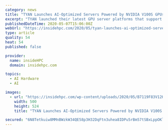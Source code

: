 ```yaml
---
category: news
title: "TYAN Launches AI-Optimized Servers Powered by NVIDIA V100S GPUs"
excerpt: "TYAN launched their latest GPU server platforms that support the NVIDIA V100S Tensor Core and NVIDIA T4 GPUs for a wide variety of compute-intensive workloads including AI training, inference, and supercomputing applications."
publishedDateTime: 2020-05-07T15:06:00Z
webUrl: "https://insidehpc.com/2020/05/tyan-launches-ai-optimized-servers-powered-by-nvidia-v100s-gpus/"
type: article
quality: 54
heat: 54
published: false

provider:
  name: insideHPC
  domain: insidehpc.com

topics:
  - AI Hardware
  - AI

images:
  - url: "https://insidehpc.com/wp-content/uploads/2020/05/B7119F83V12HR-2T-N.jpg"
    width: 500
    height: 524
    title: "TYAN Launches AI-Optimized Servers Powered by NVIDIA V100S GPUs"

secured: "6N8Tetkuiw8MMnBWzkW34QE58p3H32DqFtn3uhea8IDPu5rBm57tSBxLppOKln57T4IR2Iw+ZxSAp3IqAyU3nk9EmAqkGQoy99gfxpY7NpOB1me+ugi54oZEK5J+yyVxVzP52v6jmUuQ16G7Fw1jNVz8h+MyqjsF50Lr2DRpQB35lJ9GuZYaYunyvmOF3JpGGM/xwnnIcF9EmAzkpO9URZZslYmQBSXp4XUDa4P47FDn2Td0wlpln7h/HHeapA+dQlI1x+Pq7XJLnhI/4ckr1pIEK87nov84gFjqC+qqYEkYJmC6L0W6I3PwMUWVIh1qBwpCJ4MOb07aAed3xz9T1VtasEjsLNgBGtgS0Zh5KeCVF7J6pnxrlBikOQXMDArubfRGFbS8ZiyheqFpiZErJs99NsGhyyvU/48cZHiOMM5NCccMrYJBConihfhg+6KkHss9KsE3rUGzuB+XG95JDl2yo9+PWjmdMxN6K5KBVck=;TcJ8Ntux85vlNTRnvNJukQ=="
---
```


